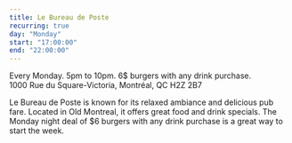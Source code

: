 ```yaml
---
title: Le Bureau de Poste
recurring: true
day: "Monday"
start: "17:00:00"
end: "22:00:00"
---
```


Every Monday. 5pm to 10pm. 6$ burgers with any drink purchase.<br>
1000 Rue du Square-Victoria, Montréal, QC H2Z 2B7

<!-- more -->
Le Bureau de Poste is known for its relaxed ambiance and delicious pub fare. Located in Old Montreal, it offers great food and drink specials. The Monday night deal of $6 burgers with any drink purchase is a great way to start the week.

